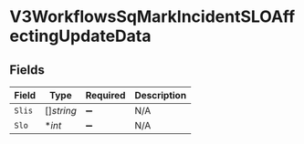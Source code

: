 # V3WorkflowsSqMarkIncidentSLOAffectingUpdateData


## Fields

| Field              | Type               | Required           | Description        |
| ------------------ | ------------------ | ------------------ | ------------------ |
| `Slis`             | []*string*         | :heavy_minus_sign: | N/A                |
| `Slo`              | **int*             | :heavy_minus_sign: | N/A                |